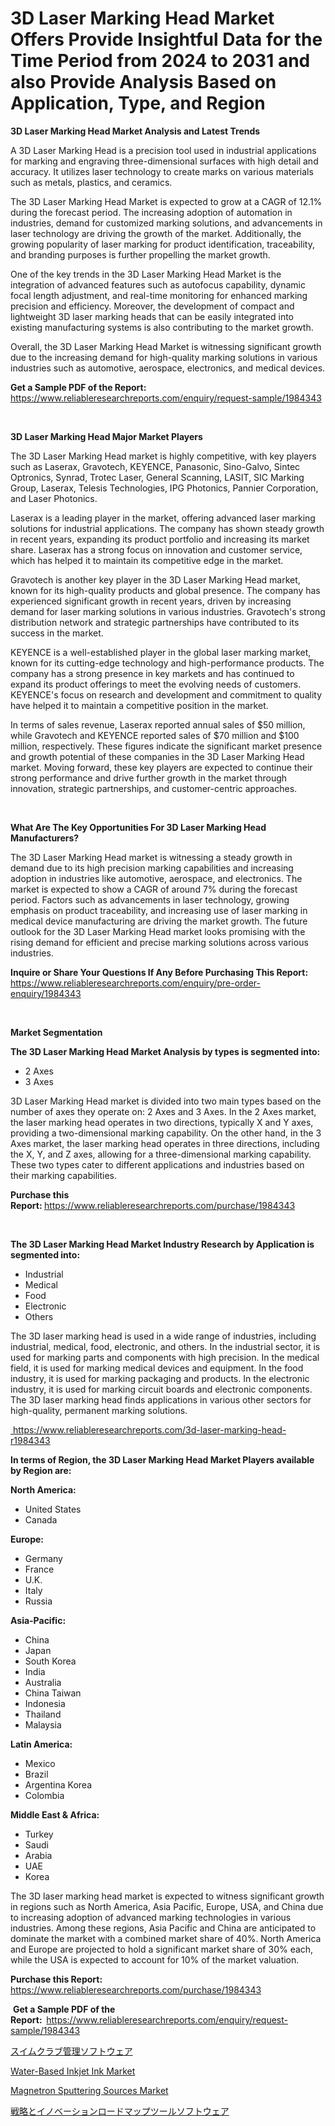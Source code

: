 <p><h1>3D Laser Marking Head Market Offers Provide Insightful Data for the Time Period from 2024 to 2031 and also Provide Analysis Based on Application, Type, and Region</h1></p><p><strong>3D Laser Marking Head Market Analysis and Latest Trends</strong></p>
<p><p>A 3D Laser Marking Head is a precision tool used in industrial applications for marking and engraving three-dimensional surfaces with high detail and accuracy. It utilizes laser technology to create marks on various materials such as metals, plastics, and ceramics.</p><p>The 3D Laser Marking Head Market is expected to grow at a CAGR of 12.1% during the forecast period. The increasing adoption of automation in industries, demand for customized marking solutions, and advancements in laser technology are driving the growth of the market. Additionally, the growing popularity of laser marking for product identification, traceability, and branding purposes is further propelling the market growth.</p><p>One of the key trends in the 3D Laser Marking Head Market is the integration of advanced features such as autofocus capability, dynamic focal length adjustment, and real-time monitoring for enhanced marking precision and efficiency. Moreover, the development of compact and lightweight 3D laser marking heads that can be easily integrated into existing manufacturing systems is also contributing to the market growth.</p><p>Overall, the 3D Laser Marking Head Market is witnessing significant growth due to the increasing demand for high-quality marking solutions in various industries such as automotive, aerospace, electronics, and medical devices.</p></p>
<p><strong>Get a Sample PDF of the Report:&nbsp;</strong> <a href="https://www.reliableresearchreports.com/enquiry/request-sample/1984343">https://www.reliableresearchreports.com/enquiry/request-sample/1984343</a></p>
<p>&nbsp;</p>
<p><strong>3D Laser Marking Head Major Market Players</strong></p>
<p><p>The 3D Laser Marking Head market is highly competitive, with key players such as Laserax, Gravotech, KEYENCE, Panasonic, Sino-Galvo, Sintec Optronics, Synrad, Trotec Laser, General Scanning, LASIT, SIC Marking Group, Laserax, Telesis Technologies, IPG Photonics, Pannier Corporation, and Laser Photonics.</p><p>Laserax is a leading player in the market, offering advanced laser marking solutions for industrial applications. The company has shown steady growth in recent years, expanding its product portfolio and increasing its market share. Laserax has a strong focus on innovation and customer service, which has helped it to maintain its competitive edge in the market.</p><p>Gravotech is another key player in the 3D Laser Marking Head market, known for its high-quality products and global presence. The company has experienced significant growth in recent years, driven by increasing demand for laser marking solutions in various industries. Gravotech's strong distribution network and strategic partnerships have contributed to its success in the market.</p><p>KEYENCE is a well-established player in the global laser marking market, known for its cutting-edge technology and high-performance products. The company has a strong presence in key markets and has continued to expand its product offerings to meet the evolving needs of customers. KEYENCE's focus on research and development and commitment to quality have helped it to maintain a competitive position in the market.</p><p>In terms of sales revenue, Laserax reported annual sales of $50 million, while Gravotech and KEYENCE reported sales of $70 million and $100 million, respectively. These figures indicate the significant market presence and growth potential of these companies in the 3D Laser Marking Head market. Moving forward, these key players are expected to continue their strong performance and drive further growth in the market through innovation, strategic partnerships, and customer-centric approaches.</p></p>
<p>&nbsp;</p>
<p><strong>What Are The Key Opportunities For 3D Laser Marking Head Manufacturers?</strong></p>
<p><p>The 3D Laser Marking Head market is witnessing a steady growth in demand due to its high precision marking capabilities and increasing adoption in industries like automotive, aerospace, and electronics. The market is expected to show a CAGR of around 7% during the forecast period. Factors such as advancements in laser technology, growing emphasis on product traceability, and increasing use of laser marking in medical device manufacturing are driving the market growth. The future outlook for the 3D Laser Marking Head market looks promising with the rising demand for efficient and precise marking solutions across various industries.</p></p>
<p><strong>Inquire or Share Your Questions If Any Before Purchasing This Report:</strong> <a href="https://www.reliableresearchreports.com/enquiry/pre-order-enquiry/1984343">https://www.reliableresearchreports.com/enquiry/pre-order-enquiry/1984343</a></p>
<p>&nbsp;</p>
<p><strong>Market Segmentation</strong></p>
<p><strong>The 3D Laser Marking Head Market Analysis by types is segmented into:</strong></p>
<p><ul><li>2 Axes</li><li>3 Axes</li></ul></p>
<p><p>3D Laser Marking Head market is divided into two main types based on the number of axes they operate on: 2 Axes and 3 Axes. In the 2 Axes market, the laser marking head operates in two directions, typically X and Y axes, providing a two-dimensional marking capability. On the other hand, in the 3 Axes market, the laser marking head operates in three directions, including the X, Y, and Z axes, allowing for a three-dimensional marking capability. These two types cater to different applications and industries based on their marking capabilities.</p></p>
<p><strong>Purchase this Report:&nbsp;</strong><a href="https://www.reliableresearchreports.com/purchase/1984343">https://www.reliableresearchreports.com/purchase/1984343</a></p>
<p>&nbsp;</p>
<p><strong>The 3D Laser Marking Head Market Industry Research by Application is segmented into:</strong></p>
<p><ul><li>Industrial</li><li>Medical</li><li>Food</li><li>Electronic</li><li>Others</li></ul></p>
<p><p>The 3D laser marking head is used in a wide range of industries, including industrial, medical, food, electronic, and others. In the industrial sector, it is used for marking parts and components with high precision. In the medical field, it is used for marking medical devices and equipment. In the food industry, it is used for marking packaging and products. In the electronic industry, it is used for marking circuit boards and electronic components. The 3D laser marking head finds applications in various other sectors for high-quality, permanent marking solutions.</p></p>
<p><a href="https://www.reliableresearchreports.com/3d-laser-marking-head-r1984343">&nbsp;https://www.reliableresearchreports.com/3d-laser-marking-head-r1984343</a></p>
<p><strong>In terms of Region, the 3D Laser Marking Head Market Players available by Region are:</strong></p>
<p>
    <p> <strong> North America: </strong>
        <ul>
            <li>United States</li>
            <li>Canada</li>
        </ul>
        </p> 
    <p> <strong> Europe: </strong>
        <ul>
            <li>Germany</li>
            <li>France</li>
            <li>U.K.</li>
            <li>Italy</li>
            <li>Russia</li>
        </ul>
        </p> 
    <p> <strong> Asia-Pacific: </strong>
        <ul>
            <li>China</li>
            <li>Japan</li>
            <li>South Korea</li>
            <li>India</li>
            <li>Australia</li>
            <li>China Taiwan</li>
            <li>Indonesia</li>
            <li>Thailand</li>
            <li>Malaysia</li>
        </ul>
        </p> 
    <p> <strong> Latin America: </strong>
        <ul>
            <li>Mexico</li>
            <li>Brazil</li>
            <li>Argentina Korea</li>
            <li>Colombia</li>
        </ul>
        </p> 
    <p> <strong> Middle East & Africa: </strong>
        <ul>
            <li>Turkey</li>
            <li>Saudi</li>
            <li>Arabia</li>
            <li>UAE</li>
            <li>Korea</li>
        </ul>
    </p>
    </p>
<p><p>The 3D laser marking head market is expected to witness significant growth in regions such as North America, Asia Pacific, Europe, USA, and China due to increasing adoption of advanced marking technologies in various industries. Among these regions, Asia Pacific and China are anticipated to dominate the market with a combined market share of 40%. North America and Europe are projected to hold a significant market share of 30% each, while the USA is expected to account for 10% of the market valuation.</p></p>
<p><strong>Purchase this Report: </strong><a href="https://www.reliableresearchreports.com/purchase/1984343">https://www.reliableresearchreports.com/purchase/1984343</a></p>
<p>&nbsp;<strong>Get a Sample PDF of the Report:&nbsp;&nbsp;</strong><a href="https://www.reliableresearchreports.com/enquiry/request-sample/1984343">https://www.reliableresearchreports.com/enquiry/request-sample/1984343</a></p>
<p><strong></strong></p>
<p><p><a href="https://github.com/avbqbctihcbe2/Market-Research-Report-List-1/blob/main/218247245305.md">スイムクラブ管理ソフトウェア</a></p><p><a href="https://cautious-neon-760.notion.site/Water-Based-Inkjet-Ink-Market-Size-and-Market-Trends-Complete-Industry-Overview-2024-to-2031-524db489cf9142bfa66d1ae93163e945">Water-Based Inkjet Ink Market</a></p><p><a href="https://view.publitas.com/reportprime-1/magnetron-sputtering-sources-market-exploring-market-share-market-trends-and-future-growth/">Magnetron Sputtering Sources Market</a></p><p><a href="https://github.com/luffiazaza/Market-Research-Report-List-1/blob/main/347254945306.md">戦略とイノベーションロードマップツールソフトウェア</a></p></p>